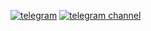 [![telegram](https://img.shields.io/badge/telegram-atrskv-blue)](https://t.me/atrskv) [![telegram channel](https://img.shields.io/badge/telegram%20channel-torsukov-blue)](https://t.me/torsukov)
